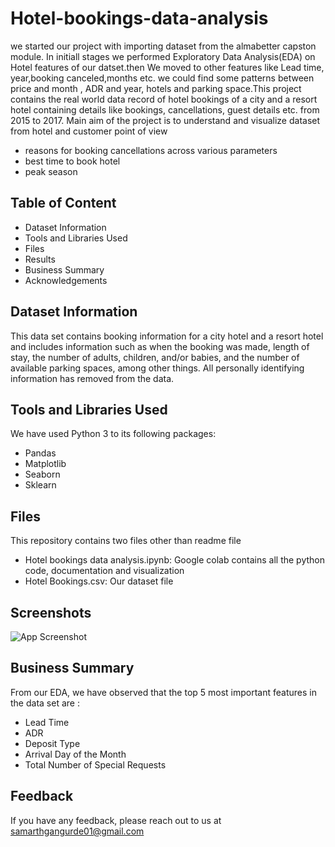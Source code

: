 
# Hotel-bookings-data-analysis

 we started our project with importing dataset from the almabetter capston module. In initiall stages we performed Exploratory Data Analysis(EDA) on Hotel  features of our datset.then We moved to other features like Lead time, year,booking canceled,months etc. we could find some patterns between price and month , ADR and year, hotels and parking space.This project contains the real world data record of hotel bookings of a city and a resort hotel containing details like bookings, cancellations, guest details etc. from 2015 to 2017. Main aim of the project is to understand and visualize dataset from hotel and customer point of view
 * reasons for booking cancellations across various parameters
 * best time to book hotel
 * peak season 


## Table of Content

* Dataset Information
* Tools and Libraries Used
* Files
* Results
* Business Summary
* Acknowledgements


## Dataset Information
This data set contains booking information for a city hotel and a resort hotel and includes information such as when the booking was made, length of stay, the number of adults, children, and/or babies, and the number of available parking spaces, among other things. All personally identifying information has removed from the data.


## Tools and Libraries Used
We have used Python 3 to its following packages:
* Pandas
* Matplotlib
* Seaborn
* Sklearn


## Files
This repository contains two files other than readme file
* Hotel bookings data analysis.ipynb: Google colab contains all the python code, documentation and visualization
* Hotel Bookings.csv: Our dataset file


## Screenshots

![App Screenshot](https://via.placeholder.com/468x300?text=App+Screenshot+Here)


## Business Summary
From our EDA, we have observed that the top 5 most important features in the data set are :
* Lead Time
* ADR
* Deposit Type
* Arrival Day of the Month
* Total Number of Special Requests


## Feedback
If you have any feedback, please reach out to us at samarthgangurde01@gmail.com


